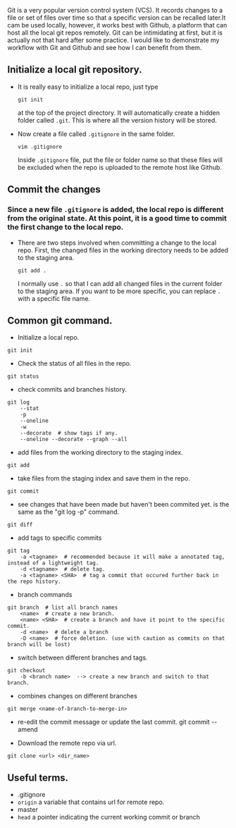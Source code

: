 Git is a very popular version control system (VCS). It records changes to a
file or set of files over time so that a specific version can be recalled
later.It cam be used locally, however, it works best with Github, a platform
that can  host all the local git repos remotely. Git can be intimidating at
first, but it is actually not that hard after some practice. I would like to
demonstrate my workflow with Git and Github and see how I can benefit from
them.

## Initialize a local git repository.

* It is really easy to initialize a local repo, just type

    ```
    git init
    ```

    at the top of the project directory. It will automatically create a hidden
    folder called `.git`. This is where all the version history will be stored.

* Now create a file called `.gitignore` in the same folder.

    ```
    vim .gitignore
    ```

    Inside `.gitignore` file, put the file or folder name so that these files
    will be excluded when the repo is uploaded to the remote host like Github.

## Commit the changes

### Since a new file `.gitignore` is added, the local repo is different from the original state. At this point, it is a good time to commit the first change to the local repo.

* There are two steps involved when committing a change to the local repo.
First, the changed files in the working directory needs to be added to the
staging area.

    ```
    git add .
    ```

    I normally use `.` so that I can add all changed files in the current
    folder to the staging area. If you want to be more specific, you can
    replace `.` with a specific file name.




## Common git command.
* Initialize a local repo.
```
git init
```

* Check the status of all files in the repo.
```
git status
```

* check commits and branches history.
```
git log
    --stat
    -p
    --oneline
    -w
    --decorate  # show tags if any.
    --oneline --decorate --graph --all
```

* add files from the working directory to the staging index.
```
git add
```

* take files from the staging index and save them in the repo.
```
git commit
```

* see changes that have been made but haven't been commited yet. is the same as the "git log -p" command.
```
git diff
```

* add tags to specific commits
```
git tag
    -a <tagname>  # recommended because it will make a annotated tag, instead of a lightweight tag.
    -d <tagname>  # delete tag.
    -a <tagname> <SHA>  # tag a commit that occured further back in the repo history.
```

* branch commands
```
git branch  # list all branch names
    <name>  # create a new branch.
    <name> <SHA>  # create a branch and have it point to the specific commit.
    -d <name>  # delete a branch
    -D <name>  # force deletion. (use with caution as commits on that branch will be lost)
```

* switch between different branches and tags.
```
git checkout
    -b <branch name>  --> create a new branch and switch to that branch.
```

* combines changes on different branches
```
git merge <name-of-branch-to-merge-in>
```

* re-edit the commit message or update the last commit.
git commit --amend

* Download the remote repo via url.
```
git clone <url> <dir_name>
```

## Useful terms.
* .gitignore
* `origin` a variable that contains url for remote repo.
* master
* `head` a pointer indicating the current working commit or branch


